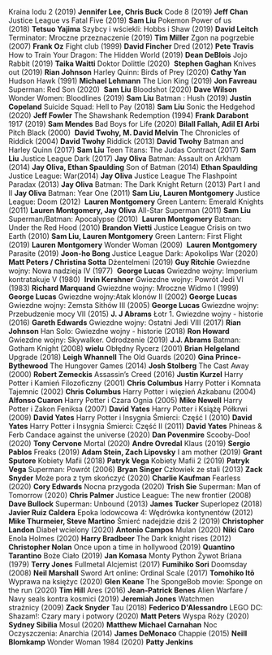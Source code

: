 Kraina lodu 2 (2019) **Jennifer Lee, Chris Buck**
Code 8 (2019) **Jeff Chan**
Justice League vs Fatal Five (2019) **Sam Liu**
Pokemon Power of us (2018) **Tetsuo Yajima**
Szybcy i wściekli: Hobbs i Shaw (2019) **David Leitch**
Terminator: Mroczne przeznaczenie (2019) **Tim Miller**
Zgon na pogrzebie (2007) **Frank Oz**
Fight club (1999) **David Fincher**
Dred (2012) **Pete Travis**
How to Train Your Dragon: The Hidden World (2019) **Dean DeBlois**
Jojo Rabbit (2019) **Taika Waitti**
Doktor Dolittle (2020)  **Stephen Gaghan**
Knives out (2019) **Rian Johnson**
Harley Quinn: Birds of Prey (2020) **Cathy Yan**
Hudson Hawk (1991) **Michael Lehmann**
The Lion King (2019) **Jon Favreau**
Superman: Red Son (2020)  **Sam Liu**
Bloodshot (2020) **Dave Wilson**
Wonder Women: Bloodlines (2019) **Sam Liu**
Batman : Hush (2019) **Justin Copeland**
Suicide Squad: Hell to Pay (2018) **Sam Liu**
Sonic the Hedgehod (2020) **Jeff Fowler**
The Shawshank Redemption (1994) **Frank Darabont**
1917 (2019) **Sam Mendes**
Bad Boys for Life (2020) **Bilall Fallah, Adil El Arbi**
Pitch Black (2000)  **David Twohy, M. David Melvin**
The Chronicles of Riddick (2004) **David Twohy**
Riddick (2013) **David Twohy**
Batman and Harley Quinn (2017) **Sam Liu**
Teen Titans: The Judas Contract (2017) **Sam Liu**
Justice League Dark (2017) **Jay Oliva**
Batman: Assault on Arkham (2014) **Jay Oliva, Ethan Spaulding**
Son of Batman (2014) **Ethan Spaulding**
Justice League: War(2014) **Jay Oliva**
Justice League The Flashpoint Paradax (2013) **Jay Oliva**
Batman: The Dark Knight Return (2013) Part I and II **Jay Oliva**
Batman: Year One (2011) **Sam Liu, Lauren Montgomery**
Justice League: Doom (2012)  **Lauren Montgomery**
Green Lantern: Emerald Knights (2011) **Lauren Montgomery, Jay Oliva**
All-Star Superman (2011) **Sam Liu**
Superman/Batman: Apocalypse (2010)  **Lauren Montgomery**
Batman: Under the Red Hood (2010) **Brandon Vietti**
Justice League Crisis on two Earth (2010) **Sam Liu, Lauren Montgomery**
Green Lantern: First Flight (2019) **Lauren Montgomery**
Wonder Woman (2009)  **Lauren Montgomery**
Parasite (2019) **Joon-ho Bong**
Justice League Dark: Apokolips War (2020) **Matt Peters / Christina Sotta**
Dżentelmeni (2019) **Guy Ritchie**
Gwiezdne wojny: Nowa nadzieja IV (1977)  **George Lucas**
Gwiezdne wojny: Imperium kontratakuje V (1980)  **Irvin Kershner**
Gwiezdne wojny: Powrót Jedi VI (1983) **Richard Marquand**
Gwiezdne wojny: Mroczne Widmo I (1999) **George Lucas**
Gwiezdne wojny:Atak klonów II (2002) **George Lucas**
Gwiezdne wojny: Zemsta Sithów III (2005) **George Lucas**
Gwiezdne wojny: Przebudzenie mocy VII (2015) **J. J Abrams**
Łotr 1. Gwiezdne wojny - historie (2016) **Gareth Edwards**
Gwiezdne wojny: Ostatni Jedi VIII (2017) **Rian Johnson**
Han Solo: Gwiezdne wojny - historie (2018) **Ron Howard**
Gwiezdne wojny: Skywalker. Odrodzenie (2019) **J.J. Abrams**
Batman: Gotham Knight (2008) **wielu**
Obłędny Rycerz (2001) **Brian Helgeland**
Upgrade (2018) **Leigh Whannell**
The Old Guards (2020) **Gina Prince-Bythewood**
The Hungover Games (2014) **Josh Stolberg**
The Cast Away (2000) **Robert Zemeckis**
Assassin’s Creed (2016) **Justin Kurzel**
Harry Potter i Kamień Filozoficzny (2001) **Chris Columbus**
Harry Potter i Komnata Tajemnic (2002) **Chris Columbus**
Harry Potter i więzień Azkabanu (2004) **Alfonso Cuaron**
Harry Potter i Czara Ognia (2005) **Mike Newell**
Harry Potter i Zakon Feniksa (2007) **David Yates**
Harry Potter i Książę Półkrwi (2009) **David Yates**
Harry Potter i Insygnia Śmierci: Część I (2010) **David Yates**
Harry Potter i Insygnia Śmierci: Część II (2011) **David Yates**
Phineas & Ferb Candace against the universe (2020) **Dan Povenmire**
Scooby-Doo! (2020) **Tony Cervone**
Mortal (2020) **Andre Ovredal**
Klaus (2019) **Sergio Pablos**
Freaks (2019) **Adam Stein, Zach Lipovsky**
I am mother (2019) **Grant Sputore**
Kobiety Mafii (2018) **Patryk Vega**
Kobiety Mafii 2 (2019) **Patryk Vega**
Superman: Powrót (2006) **Bryan Singer**
Człowiek ze stali (2013) **Zack Snyder**
Może pora z tym skończyć (2020) **Charlie Kaufman**
Fearless (2020) **Cory Edwards**
Nocna przygoda (2020) **Trish Sie**
Superman: Man of Tomorrow (2020) **Chris Palmer**
Justice League: The new frontier (2008) **Dave Bullock**
Superman: Unbound (2013) **James Tucker**
Superlopez (2018) **Javier Ruiz Caldera**
Epoka lodowcowa 4: Wędrówka kontynentów (2012) **Mike Thurmeier, Steve Martino**
Śmierć nadejdzie dziś 2 (2019) **Christopher Landon**
Diabeł wcielony (2020) **Antonio Campos**
Mulan (2020) **Niki Caro**
Enola Holmes (2020) **Harry Bradbeer**
The Dark knight rises (2012) **Christopher Nolan**
Once upon a time in hollywood (2019) **Quantino Tarantino**
Boże Ciało (2019) **Jan Komasa**
Monty Python Żywot Briana (1979) **Terry Jones**
Fullmetal Alcjemist (2017) **Fumihiko Sori**
Doomsday (2008) **Neil Marshall**
Sword Art online: Ordinal Scale (2017) **Tomohiko Itō**
Wyprawa na księżyc (2020) **Glen Keane**
The SpongeBob movie: Sponge on the run (2020) **Tim Hill**
Ares (2016) **Jean-Patrick Benes**
Alien Warfare / Navy seals kontra kosmici (2019) **Jeremiah Jones**
Watchmen strażnicy (2009) **Zack Snyder**
Tau (2018) **Federico D'Alessandro**
LEGO DC: Shazam!: Czary mary i potwory (2020) **Matt Peters**
Wyspa Róży (2020) **Sydney Sibilia**
Mosul (2020) **Matthew Michael Carnahan**
Noc Oczyszczenia: Anarchia (2014) **James DeMonaco**
Chappie (2015) **Neill Blomkamp**
Wonder Woman 1984 (2020) **Patty Jenkins**
